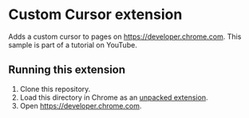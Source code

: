 # Custom Cursor extension

Adds a custom cursor to pages on https://developer.chrome.com. This sample is part of a tutorial on YouTube.

## Running this extension

1. Clone this repository.
2. Load this directory in Chrome as an [unpacked extension](https://developer.chrome.com/docs/extensions/mv3/getstarted/development-basics/#load-unpacked).
3. Open https://developer.chrome.com.

